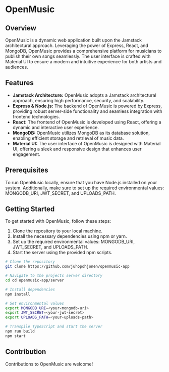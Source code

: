 # OpenMusic

## Overview
OpenMusic is a dynamic web application built upon the Jamstack architectural approach. Leveraging the power of Express, React, and MongoDB, OpenMusic provides a comprehensive platform for musicians to publish their own songs seamlessly. The user interface is crafted with Material UI to ensure a modern and intuitive experience for both artists and audiences.

## Features
- **Jamstack Architecture:** OpenMusic adopts a Jamstack architectural approach, ensuring high performance, security, and scalability.
- **Express & Node.js:** The backend of OpenMusic is powered by Express, providing robust server-side functionality and seamless integration with frontend technologies.
- **React:** The frontend of OpenMusic is developed using React, offering a dynamic and interactive user experience.
- **MongoDB:** OpenMusic utilizes MongoDB as its database solution, enabling efficient storage and retrieval of music data.
- **Material UI:** The user interface of OpenMusic is designed with Material UI, offering a sleek and responsive design that enhances user engagement.

## Prerequisites
To run OpenMusic locally, ensure that you have Node.js installed on your system. Additionally, make sure to set up the required environmental values: MONGODB_URI, JWT_SECRET, and UPLOADS_PATH.

## Getting Started
To get started with OpenMusic, follow these steps:
1. Clone the repository to your local machine.
2. Install the necessary dependencies using npm or yarn.
3. Set up the required environmental values: MONGODB_URI, JWT_SECRET, and UPLOADS_PATH.
4. Start the server using the provided npm scripts.

```bash
# Clone the repository
git clone https://github.com/juhopohjonen/openmusic-app

# Navigate to the projects server directory
cd cd openmusic-app/server

# Install dependencies
npm install

# Set environmental values
export MONGODB_URI=<your-mongodb-uri>
export JWT_SECRET=<your-jwt-secret>
export UPLOADS_PATH=<your-uploads-path>

# Transpile TypeScript and start the server
npm run build
npm start
```

## Contribution
Contributions to OpenMusic are welcome!